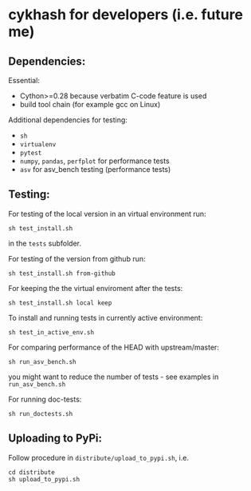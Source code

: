 # cykhash for developers (i.e. future me)

## Dependencies:

Essential:

  * Cython>=0.28 because verbatim C-code feature is used
  * build tool chain (for example gcc on Linux)

Additional dependencies for testing:

  * `sh`
  * `virtualenv`
  * `pytest`
  * `numpy`, `pandas`, `perfplot` for performance tests
  * `asv` for asv_bench testing (performance tests)



## Testing:

For testing of the local version in an virtual environment run:

    sh test_install.sh 

in the `tests` subfolder.

For testing of the version from github run:

    sh test_install.sh from-github

For keeping the the virtual enviroment after the tests:

    sh test_install.sh local keep

To install and running tests in currently active environment:

    sh test_in_active_env.sh

For comparing performance of the HEAD with upstream/master:

    sh run_asv_bench.sh

you might want to reduce the number of tests - see examples in `run_asv_bench.sh`

For running doc-tests:

    sh run_doctests.sh

## Uploading to PyPi:

Follow procedure in `distribute/upload_to_pypi.sh`, i.e.

    cd distribute
    sh upload_to_pypi.sh

